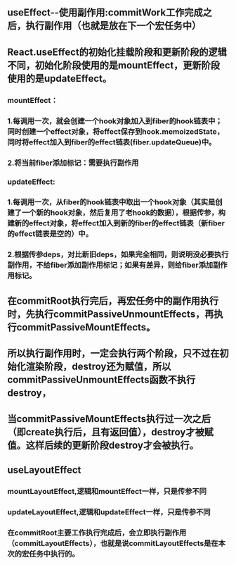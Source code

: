## useEffect--使用副作用:commitWork工作完成之后，执行副作用（也就是放在下一个宏任务中）
## React.useEffect的初始化挂载阶段和更新阶段的逻辑不同，初始化阶段使用的是mountEffect，更新阶段使用的是updateEffect。
### mountEffect：
### 1.每调用一次，就会创建一个hook对象加入到fiber的hook链表中；同时创建一个effect对象，将effect保存到hook.memoizedState，同时将effect加入到fiber的effect链表(fiber.updateQueue)中。
### 2.将当前fiber添加标记：需要执行副作用

### updateEffect:
### 1.每调用一次，从fiber的hook链表中取出一个hook对象（其实是创建了一个新的hook对象，然后复用了老hook的数据），根据传参，构建新的effect对象，将effect加入到新的fiber的effect链表（新fiber的effect链表是空的）中。
### 2.根据传参deps，对比新旧deps，如果完全相同，则说明没必要执行副作用，不给fiber添加副作用标记；如果有差异，则给fiber添加副作用标记。

## 在commitRoot执行完后，再宏任务中的副作用执行时，先执行commitPassiveUnmountEffects，再执行commitPassiveMountEffects。
## 所以执行副作用时，一定会执行两个阶段，只不过在初始化渲染阶段，destroy还为赋值，所以commitPassiveUnmountEffects函数不执行destroy，
## 当commitPassiveMountEffects执行过一次之后（即create执行后，且有返回值），destroy才被赋值。这样后续的更新阶段destroy才会被执行。

## useLayoutEffect
### mountLayoutEffect,逻辑和mountEffect一样，只是传参不同
### updateLayoutEffect,逻辑和updateEffect一样，只是传参不同
### 在commitRoot主要工作执行完成后，会立即执行副作用（commitLayoutEffects），也就是说commitLayoutEffects是在本次的宏任务中执行的。
